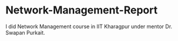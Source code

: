# Network-Management-Report
I did Network Management course in IIT Kharagpur under mentor Dr. Swapan Purkait.
